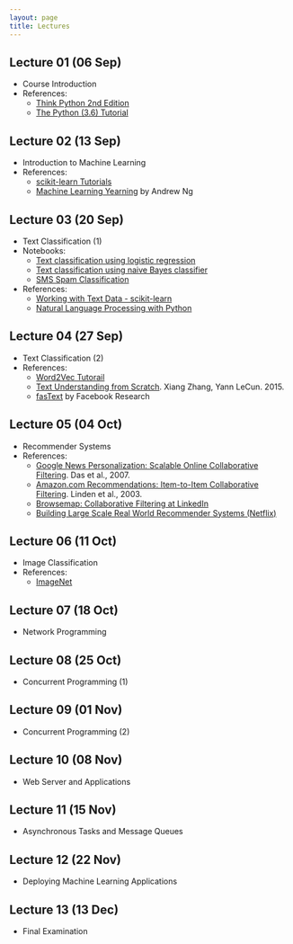 ```yaml
---
layout: page
title: Lectures
---
```


## Lecture 01 (06 Sep)

- Course Introduction
- References:
    - [Think Python 2nd Edition](https://greenteapress.com/wp/think-python-2e/)
    - [The Python (3.6) Tutorial](https://docs.python.org/3.6/tutorial/)

## Lecture 02 (13 Sep)

- Introduction to Machine Learning
- References:
    - [scikit-learn Tutorials](http://scikit-learn.org/stable/tutorial/index.html)
    - [Machine Learning Yearning](http://www.mlyearning.org/) by Andrew Ng

## Lecture 03 (20 Sep)

- Text Classification (1)
- Notebooks:
    - [Text classification using logistic regression](https://github.com/iems5780/1819t1/blob/master/notebooks/l3_text_logistic_regression.ipynb)
    - [Text classification using naive Bayes classifier](https://github.com/iems5780/1819t1/blob/master/notebooks/l3_text_naive_bayes.ipynb)
    - [SMS Spam Classification](https://github.com/iems5780/1819t1/blob/master/notebooks/l3-sms-spam-example.ipynb)
- References:
    - [Working with Text Data - scikit-learn](http://scikit-learn.org/stable/tutorial/text_analytics/working_with_text_data.html)
    - [Natural Language Processing with Python](http://nltk.org/book/)

## Lecture 04 (27 Sep)

- Text Classification (2)
- References:
    - [Word2Vec Tutorail](https://rare-technologies.com/word2vec-tutorial/)
    - [Text Understanding from Scratch](https://arxiv.org/abs/1502.01710). Xiang Zhang, Yann LeCun. 2015.
    - [fasText](https://fasttext.cc/) by Facebook Research

## Lecture 05 (04 Oct)

- Recommender Systems
- References:
    - [Google News Personalization: Scalable Online Collaborative Filtering](https://www2007.org/papers/paper570.pdf). Das et al., 2007.
    - [Amazon.com Recommendations: Item-to-Item Collaborative Filtering](https://www.cs.umd.edu/~samir/498/Amazon-Recommendations.pdf). Linden et al., 2003.
    - [Browsemap: Collaborative Filtering at LinkedIn](https://engineering.linkedin.com/recommender-systems/browsemap-collaborative-filtering-linkedin)
    - [Building Large Scale Real World Recommender Systems (Netflix)](https://www.slideshare.net/xamat/building-largescale-realworld-recommender-systems-recsys2012-tutorial)

## Lecture 06 (11 Oct)

- Image Classification
- References:
    - [ImageNet](http://image-net.org/)

## Lecture 07 (18 Oct)

- Network Programming

## Lecture 08 (25 Oct)

- Concurrent Programming (1)

## Lecture 09 (01 Nov)

- Concurrent Programming (2)

## Lecture 10 (08 Nov)

- Web Server and Applications

## Lecture 11 (15 Nov)

- Asynchronous Tasks and Message Queues

## Lecture 12 (22 Nov)

- Deploying Machine Learning Applications

## Lecture 13 (13 Dec)

- Final Examination
